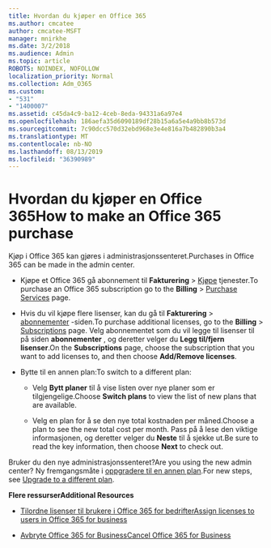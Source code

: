 ```yaml
---
title: Hvordan du kjøper en Office 365
ms.author: cmcatee
author: cmcatee-MSFT
manager: mnirkhe
ms.date: 3/2/2018
ms.audience: Admin
ms.topic: article
ROBOTS: NOINDEX, NOFOLLOW
localization_priority: Normal
ms.collection: Adm_O365
ms.custom:
- "531"
- "1400007"
ms.assetid: c45da4c9-ba12-4ceb-8eda-94331a6a97e4
ms.openlocfilehash: 186aefa35d6090189df28b15a6a5e4a9bb8b573d
ms.sourcegitcommit: 7c90dcc570d32ebd968e3e4e816a7b482890b3a4
ms.translationtype: MT
ms.contentlocale: nb-NO
ms.lasthandoff: 08/13/2019
ms.locfileid: "36390989"
---
```

# <a name="how-to-make-an-office-365-purchase"></a><span data-ttu-id="853b8-102">Hvordan du kjøper en Office 365</span><span class="sxs-lookup"><span data-stu-id="853b8-102">How to make an Office 365 purchase</span></span>

<span data-ttu-id="853b8-103">Kjøp i Office 365 kan gjøres i administrasjonssenteret.</span><span class="sxs-lookup"><span data-stu-id="853b8-103">Purchases in Office 365 can be made in the admin center.</span></span>
  
- <span data-ttu-id="853b8-104">Kjøpe et Office 365 gå abonnement til **Fakturering** \> [Kjøpe](https://go.microsoft.com/fwlink/p/?linkid=868433) tjenester.</span><span class="sxs-lookup"><span data-stu-id="853b8-104">To purchase an Office 365 subscription go to the **Billing** \> [Purchase Services](https://go.microsoft.com/fwlink/p/?linkid=868433) page.</span></span>

- <span data-ttu-id="853b8-105">Hvis du vil kjøpe flere lisenser, kan du gå til **Fakturering** \> [abonnementer](https://go.microsoft.com/fwlink/p/?linkid=842054) -siden.</span><span class="sxs-lookup"><span data-stu-id="853b8-105">To purchase additional licenses, go to the **Billing** \> [Subscriptions](https://go.microsoft.com/fwlink/p/?linkid=842054) page.</span></span> <span data-ttu-id="853b8-106">Velg abonnementet som du vil legge til lisenser til på siden **abonnementer** , og deretter velger du **Legg til/fjern lisenser**.</span><span class="sxs-lookup"><span data-stu-id="853b8-106">On the **Subscriptions** page, choose the subscription that you want to add licenses to, and then choose **Add/Remove licenses**.</span></span>

- <span data-ttu-id="853b8-107">Bytte til en annen plan:</span><span class="sxs-lookup"><span data-stu-id="853b8-107">To switch to a different plan:</span></span>

  - <span data-ttu-id="853b8-108">Velg **Bytt planer** til å vise listen over nye planer som er tilgjengelige.</span><span class="sxs-lookup"><span data-stu-id="853b8-108">Choose **Switch plans** to view the list of new plans that are available.</span></span>

  - <span data-ttu-id="853b8-109">Velg en plan for å se den nye total kostnaden per måned.</span><span class="sxs-lookup"><span data-stu-id="853b8-109">Choose a plan to see the new total cost per month.</span></span> <span data-ttu-id="853b8-110">Pass på å lese den viktige informasjonen, og deretter velger du **Neste** til å sjekke ut.</span><span class="sxs-lookup"><span data-stu-id="853b8-110">Be sure to read the key information, then choose **Next** to check out.</span></span>

<span data-ttu-id="853b8-111">Bruker du den nye administrasjonssenteret?</span><span class="sxs-lookup"><span data-stu-id="853b8-111">Are you using the new admin center?</span></span> <span data-ttu-id="853b8-112">Ny fremgangsmåte i [oppgradere til en annen plan](https://docs.microsoft.com/en-us/office365/admin/subscriptions-and-billing/upgrade-to-different-plan).</span><span class="sxs-lookup"><span data-stu-id="853b8-112">For new steps, see [Upgrade to a different plan](https://docs.microsoft.com/en-us/office365/admin/subscriptions-and-billing/upgrade-to-different-plan).</span></span>
  
 <span data-ttu-id="853b8-113">**Flere ressurser**</span><span class="sxs-lookup"><span data-stu-id="853b8-113">**Additional Resources**</span></span>
  
- [<span data-ttu-id="853b8-114">Tilordne lisenser til brukere i Office 365 for bedrifter</span><span class="sxs-lookup"><span data-stu-id="853b8-114">Assign licenses to users in Office 365 for business</span></span>](https://docs.microsoft.com/en-us/office365/admin/subscriptions-and-billing/assign-licenses-to-users)

- [<span data-ttu-id="853b8-115">Avbryte Office 365 for Business</span><span class="sxs-lookup"><span data-stu-id="853b8-115">Cancel Office 365 for Business</span></span>](https://docs.microsoft.com/en-us/office365/admin/subscriptions-and-billing/cancel-your-subscription)